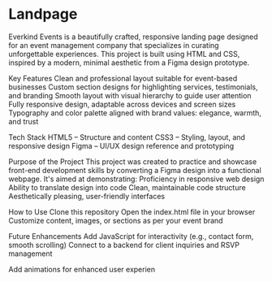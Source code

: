 # Landpage
Everkind Events is a beautifully crafted, responsive landing page designed for an event management company that specializes in curating unforgettable experiences. This project is built using HTML and CSS, inspired by a modern, minimal aesthetic from a Figma design prototype.

 Key Features
Clean and professional layout suitable for event-based businesses
Custom section designs for highlighting services, testimonials, and branding
Smooth layout with visual hierarchy to guide user attention
Fully responsive design, adaptable across devices and screen sizes
Typography and color palette aligned with brand values: elegance, warmth, and trust

 Tech Stack
HTML5 – Structure and content
CSS3 – Styling, layout, and responsive design
Figma – UI/UX design reference and prototyping

 Purpose of the Project
This project was created to practice and showcase front-end development skills by converting a Figma design into a functional webpage. It's aimed at demonstrating:
Proficiency in responsive web design
Ability to translate design into code
Clean, maintainable code structure
Aesthetically pleasing, user-friendly interfaces

 How to Use
Clone this repository
Open the index.html file in your browser
Customize content, images, or sections as per your event brand

 Future Enhancements
Add JavaScript for interactivity (e.g., contact form, smooth scrolling)
Connect to a backend for client inquiries and RSVP management

Add animations for enhanced user experien

